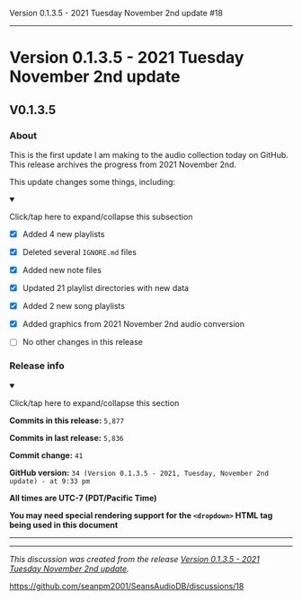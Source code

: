 Version 0.1.3.5 - 2021 Tuesday November 2nd update #18


***

# Version 0.1.3.5 - 2021 Tuesday November 2nd update

## V0.1.3.5

### About

This is the first update I am making to the audio collection today on GitHub. This release archives the progress from 2021 November 2nd.

This update changes some things, including:

<details open><summary><p>Click/tap here to expand/collapse this subsection</p></summary>

- [x] Added 4 new playlists

- [x] Deleted several `IGNORE.md` files

- [x] Added new note files

- [x] Updated 21 playlist directories with new data

- [x] Added 2 new song playlists

- [x] Added graphics from 2021 November 2nd audio conversion

- [ ] No other changes in this release

</details>

### Release info

<details open><summary><p>Click/tap here to expand/collapse this section</p></summary>

**Commits in this release:** `5,877`

**Commits in last release:** `5,836`

**Commit change:** `41`

**GitHub version:** `34 (Version 0.1.3.5 - 2021, Tuesday, November 2nd update) - at 9:33 pm`

**All times are UTC-7 (PDT/Pacific Time)**

**You may need special rendering support for the `<dropdown>` HTML tag being used in this document**

</details>

***


<hr /><em>This discussion was created from the release <a href='https://github.com/seanpm2001/SeansAudioDB/releases/tag/V0.1.3.5'>Version 0.1.3.5 - 2021 Tuesday November 2nd update</a>.</em>

https://github.com/seanpm2001/SeansAudioDB/discussions/18
